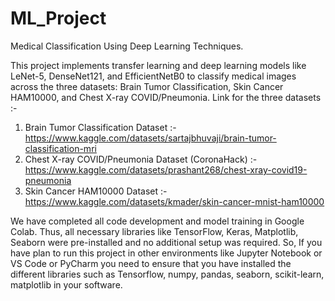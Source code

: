 # ML_Project
Medical Classification Using Deep Learning Techniques.

This project implements transfer learning and deep learning models like LeNet-5, DenseNet121, and EfficientNetB0 to classify medical images across the three datasets: Brain Tumor Classification, Skin Cancer HAM10000, and Chest X-ray COVID/Pneumonia.
Link for the three datasets :- 
1) Brain Tumor Classification Dataset :- https://www.kaggle.com/datasets/sartajbhuvaji/brain-tumor-classification-mri
2) Chest X-ray COVID/Pneumonia Dataset (CoronaHack) :- https://www.kaggle.com/datasets/prashant268/chest-xray-covid19-pneumonia
3) Skin Cancer HAM10000 Dataset :- https://www.kaggle.com/datasets/kmader/skin-cancer-mnist-ham10000

We have completed all code development and model training in Google Colab.
Thus, all necessary libraries like TensorFlow, Keras, Matplotlib, Seaborn were pre-installed and no additional setup was required.
So, If you have plan to run this project in other environments like Jupyter Notebook or VS Code or PyCharm you need to ensure that you have installed the different libraries such as Tensorflow, numpy, pandas, seaborn, scikit-learn, matplotlib in your software.
